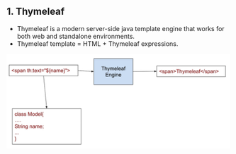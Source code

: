## 1. Thymeleaf
- Thymeleaf is a modern server-side java template engine that works for both web and standalone environments.
- Thymeleaf template = HTML + Thymeleaf expressions.

![thymeleaf](/images/thymeleaf.jpg "thymeleaf")